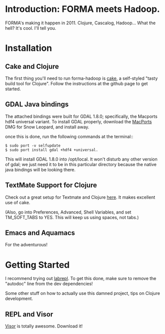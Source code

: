 Introduction: FORMA meets Hadoop.
=================================

FORMA's making it happen in 2011. Clojure, Cascalog, Hadoop... What the hell? It's cool. I'll tell you.

Installation
============

Cake and Clojure
---------------------

The first thing you'll need to run forma-hadoop is [cake](https://github.com/ninjudd/cake), a self-styled "tasty build tool for Clojure". Follow the instructions at the github page to get started.

GDAL Java bindings
------------------

The attached bindings were built for GDAL 1.8.0; specifically, the Macports hdf4 universal variant. To install GDAL properly, download the [MacPorts](http://www.macports.org/install.php) DMG for Snow Leopard, and install away.

once this is done, run the following commands at the terminal::

	$ sudo port -v selfupdate
	$ sudo port install gdal +hdf4 +universal.
	
This will install GDAL 1.8.0 into /opt/local. It won't disturb any other version of gdal; we just need it to be in this particular directory because the native java bindings will be looking there.

TextMate Support for Clojure
----------------------------

Check out a great setup for Textmate and Clojure [here](https://github.com/swannodette/textmate-clojure). It makes excellent use of cake.

(Also, go into Preferences, Advanced, Shell Variables, and set TM_SOFT_TABS to YES. This will keep us using spaces, not tabs.)

Emacs and Aquamacs
------------------

For the adventurous!

Getting Started
===============

I recommend trying out [labrepl](git://github.com/relevance/labrepl.git). To get this done, make sure to remove the "autodoc" line from the dev dependencies!

Some other stuff on how to actually use this damned project, tips on Clojure development.

REPL and Visor
--------------

[Visor](http://visor.binaryage.com/) is totally awesome. Download it!
